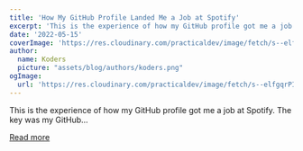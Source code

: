 ```yaml
---
title: 'How My GitHub Profile Landed Me a Job at Spotify'
excerpt: 'This is the experience of how my GitHub profile got me a job at Spotify. The key was my GitHub...'
date: '2022-05-15'
coverImage: 'https://res.cloudinary.com/practicaldev/image/fetch/s--elfgqrPI--/c_imagga_scale,f_auto,fl_progressive,h_420,q_auto,w_1000/https://dev-to-uploads.s3.amazonaws.com/uploads/articles/ztjp77oie2t9ob36zq0a.png'
author:
  name: Koders
  picture: "assets/blog/authors/koders.png"
ogImage:
  url: 'https://res.cloudinary.com/practicaldev/image/fetch/s--elfgqrPI--/c_imagga_scale,f_auto,fl_progressive,h_420,q_auto,w_1000/https://dev-to-uploads.s3.amazonaws.com/uploads/articles/ztjp77oie2t9ob36zq0a.png'
---
```


This is the experience of how my GitHub profile got me a job at Spotify. The key was my GitHub...

[Read more](https://dev.to/simeg/how-my-github-profile-landed-me-a-job-at-spotify-4hnn)

